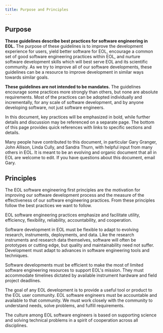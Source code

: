 ```yaml
---
title: Purpose and Principles
---
```


## Purpose

**These guidelines describe best practices for software engineering in EOL.**
The purpose of these guidelines is to improve the development experience for
users, yield better software for EOL, encourage a common set of good software
engineering practices within EOL, and nurture software development skills
which will best serve EOL and its scientific community. As we try to improve
all of our software developments, these guidelines can be a resource to
improve development in similar ways towards similar goals.

**These guidelines are not intended to be mandates.** The guidelines encourage
some practices more strongly than others, but none are absolute requirements.
Most of the practices can be adopted individually and incrementally, for any
scale of software development, and by anyone developing software, not just
software engineers.

In this document, key practices will be emphasized in bold, while further
details and discussion may be referenced on a separate page. The bottom of
this page provides quick references with links to specific sections and
details.

Many people have contributed to this document, in particular Gary Granger,
John Allison, Linda Cully, and Sandra Thurn, with helpful input from many
others in EOL. It is meant to be an evolving and organic document that all in
EOL are welcome to edit. If you have questions about this document, email
Gary.

## Principles

The EOL software engineering first principles are the motivation for improving
our software development process and the measure of the effectiveness of our
software engineering practices. From these principles follow the best
practices we want to follow.

EOL software engineering practices emphasize and facilitate utility,
efficiency, flexibility, reliability, accountability, and cooperation.

Software development in EOL must be flexible to adapt to evolving research,
instruments, deployments, and data. Like the research instruments and research
data themselves, software will often be prototypes or cutting edge, but
quality and maintainability need not suffer. Development must adapt to
advances in software engineering tools and techniques.

Software developments must be efficient to make the most of limited software
engineering resources to support EOL's mission. They must accommodate
timelines dictated by available instrument hardware and field project
deadlines.

The goal of any EOL development is to provide a useful tool or product to the
EOL user community. EOL software engineers must be accountable and available
to that community. We must work closely with the community to understand
needs, solve problems, and fulfill requirements.

The culture among EOL software engineers is based on supporting science and
solving technical problems in a spirit of cooperation across all disciplines.
